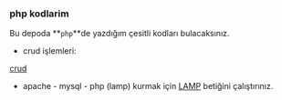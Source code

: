### php kodlarim

Bu depoda **`php`**de yazdığım çesitli kodları bulacaksınız.

- crud işlemleri:

[crud](http://github.com/gdemir/pro-lang/blob/master/php/crud)

- apache - mysql - php (lamp) kurmak için [LAMP](http://github.com/gdemir/pro-lang/blob/master/php/LAMP) betiğini çalıştırınız.
